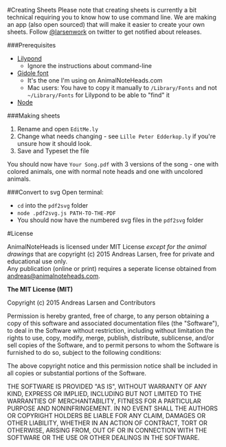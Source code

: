 #Creating Sheets
Please note that creating sheets is currently a bit technical requiring you to know how to use command line. We are making an app (also open sourced) that will make it easier to create your own sheets. Follow [@larsenwork](http://twitter.com/larsenwork) on twitter to get notified about releases.

###Prerequisites  
* [Lilypond](http://www.lilypond.org)
    * Ignore the instructions about command-line 
* [Gidole font](http://gidole.github.io)
    * It's the one I'm using on AnimalNoteHeads.com
    * Mac users: You have to copy it manually to `/Library/Fonts` and not `~/Library/Fonts` for Lilypond to be able to "find" it
* [Node](https://nodejs.org)

###Making sheets
1. Rename and open `EditMe.ly`
1. Change what needs changing - see `Lille Peter Edderkop.ly` if you're unsure how it should look.
1. Save and Typeset the file

You should now have `Your Song.pdf` with 3 versions of the song - one with colored animals, one with normal note heads and one with uncolored animals.

###Convert to svg
Open terminal:

* `cd` into the `pdf2svg` folder
* `node .pdf2svg.js PATH-TO-THE-PDF`
* You should now have the numbered svg files in the `pdf2svg` folder


#License


AnimalNoteHeads is licensed under MIT License *except for the animal drawings* 
that are copyright (c) 2015 Andreas Larsen, free for private and educational 
use only.  
Any publication (online or print) requires a seperate license 
obtained from andreas@animalnoteheads.com.

**The MIT License (MIT)**

Copyright (c) 2015 Andreas Larsen and Contributors

Permission is hereby granted, free of charge, to any person obtaining a copy
of this software and associated documentation files (the "Software"), to deal
in the Software without restriction, including without limitation the rights
to use, copy, modify, merge, publish, distribute, sublicense, and/or sell
copies of the Software, and to permit persons to whom the Software is
furnished to do so, subject to the following conditions:

The above copyright notice and this permission notice shall be included in
all copies or substantial portions of the Software.

THE SOFTWARE IS PROVIDED "AS IS", WITHOUT WARRANTY OF ANY KIND, EXPRESS OR
IMPLIED, INCLUDING BUT NOT LIMITED TO THE WARRANTIES OF MERCHANTABILITY,
FITNESS FOR A PARTICULAR PURPOSE AND NONINFRINGEMENT. IN NO EVENT SHALL THE
AUTHORS OR COPYRIGHT HOLDERS BE LIABLE FOR ANY CLAIM, DAMAGES OR OTHER
LIABILITY, WHETHER IN AN ACTION OF CONTRACT, TORT OR OTHERWISE, ARISING FROM,
OUT OF OR IN CONNECTION WITH THE SOFTWARE OR THE USE OR OTHER DEALINGS IN
THE SOFTWARE.
